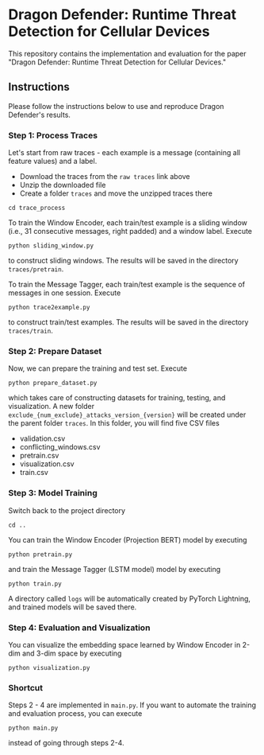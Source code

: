 # Dragon Defender: Runtime Threat Detection for Cellular Devices

This repository contains the implementation and evaluation for the paper "Dragon Defender: Runtime Threat Detection for Cellular Devices."


## Instructions
Please follow the instructions below to use and reproduce Dragon Defender's results.

### Step 1: Process Traces
Let's start from raw traces - each example is a message (containing all feature values) and a label. 

- Download the traces from the `raw traces` link above
- Unzip the downloaded file
- Create a folder `traces` and move the unzipped traces there

```
cd trace_process
```

To train the Window Encoder, each train/test example is a sliding window (i.e., 31 consecutive messages, right padded) and a window label. Execute 
```
python sliding_window.py
```
to construct sliding windows. The results will be saved in the directory `traces/pretrain`.

To train the Message Tagger, each train/test example is the sequence of messages in one session. Execute
```
python trace2example.py
```
to construct train/test examples. The results will be saved in the directory `traces/train`.


### Step 2: Prepare Dataset
Now, we can prepare the training and test set. Execute
```
python prepare_dataset.py
```
which takes care of constructing datasets for training, testing, and visualization. A new folder `exclude_{num_exclude}_attacks_version_{version}` will be created under the parent folder `traces`. In this folder, you will find five CSV files
- validation.csv
- conflicting_windows.csv
- pretrain.csv
- visualization.csv
- train.csv


### Step 3: Model Training
Switch back to the project directory
```
cd ..
```

You can train the Window Encoder (Projection BERT) model by executing
```
python pretrain.py
```
and train the Message Tagger (LSTM model) model by executing
```
python train.py
```
A directory called `logs` will be automatically created by PyTorch Lightning, and trained models will be saved there.


### Step 4: Evaluation and Visualization
You can visualize the embedding space learned by Window Encoder in 2-dim and 3-dim space by executing
```
python visualization.py
```

### Shortcut
Steps 2 - 4 are implemented in `main.py`. If you want to automate the training and evaluation process, you can execute
```
python main.py
```
instead of going through steps 2-4.

